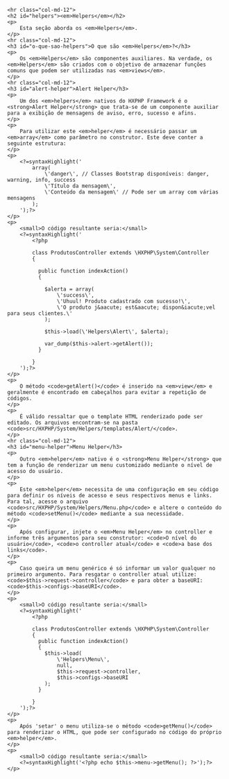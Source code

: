 	<hr class="col-md-12">
	<h2 id="helpers"><em>Helpers</em></h2>
	<p>
		Esta seção aborda os <em>Helpers</em>.
	</p>
	<hr class="col-md-12">
	<h3 id="o-que-sao-helpers">O que são <em>Helpers</em>?</h3>
	<p>
		Os <em>Helpers</em> são componentes auxiliares. Na verdade, os <em>Helpers</em> são criados com o objetivo de armazenar funções comuns que podem ser utilizadas nas <em>views</em>.
	</p>
	<hr class="col-md-12">
	<h3 id="alert-helper">Alert Helper</h3>
	<p>
		Um dos <em>helpers</em> nativos do HXPHP Framework é o <strong>Alert Helper</strong> que trata-se de um componente auxiliar para a exibição de mensagens de aviso, erro, sucesso e afins.
	</p>
	<p>
		Para utilizar este <em>helper</em> é necessário passar um <em>array</em> como parâmetro no construtor. Este deve conter a seguinte estrutura:
	</p>
	<p>
		<?=syntaxHighlight('
	        array(
	        	\'danger\', // Classes Bootstrap disponíveis: danger, warning, info, success
	        	\'Título da mensagem\',
	        	\'Conteúdo da mensagem\' // Pode ser um array com várias mensagens
	        );
	    ');?>
	</p>
	<p>
		<small>O código resultante seria:</small>
		<?=syntaxHighlight('
			<?php
			
	        class ProdutosController extends \HXPHP\System\Controller
	        {
          
	          public function indexAction()
	          {

	          	$alerta = array(
	          		\'success\',
	          		\'Uhuul! Produto cadastrado com sucesso!\',
	          		\'O produto j&aacute; est&aacute; dispon&iacute;vel para seus clientes.\'
	          	);

	          	$this->load(\'Helpers\Alert\', $alerta);

	          	var_dump($this->alert->getAlert());
	          }

        	}
	    ');?>
	</p>
	<p>
		O método <code>getAlert()</code> é inserido na <em>view</em> e geralmente é encontrado em cabeçalhos para evitar a repetição de códigos.
	</p>
	<p>
		É válido ressaltar que o template HTML renderizado pode ser editado. Os arquivos encontram-se na pasta <code>src/HXPHP/System/Helpers/templates/Alert/</code>.
	</p>
	<hr class="col-md-12">
	<h3 id="menu-helper">Menu Helper</h3>
	<p>
		Outro <em>helper</em> nativo é o <strong>Menu Helper</strong> que tem a função de renderizar um menu customizado mediante o nível de acesso do usuário.
	</p>
	<p>
		Este <em>helper</em> necessita de uma configuração em seu código para definir os níveis de acesso e seus respectivos menus e links. Para tal, acesse o arquivo <code>src/HXPHP/System/Helpers/Menu.php</code> e altere o conteúdo do método <code>setMenu()</code> mediante a sua necessidade.
	</p>
	<p>
		Após configurar, injete o <em>Menu Helper</em> no controller e informe três argumentos para seu construtor: <code>O nível do usuário</code>, <code>o controller atual</code> e <code>a base dos links</code>.
	</p>
	<p>
		Caso queira um menu genérico é só informar um valor qualquer no primeiro argumento. Para resgatar o controller atual utilize: <code>$this->request->controller</code> e para obter a baseURI: <code>$this->configs->baseURI</code>.
	</p>
	<p>
		<small>O código resultante seria:</small>
		<?=syntaxHighlight('
			<?php

	        class ProdutosController extends \HXPHP\System\Controller
	        {
	          public function indexAction()
	          {
	            $this->load(
	            	\'Helpers\Menu\',
	            	null,
	            	$this->request->controller,
	            	$this->configs->baseURI
	            );
	          }

        	}
	    ');?>
	</p>
	<p>
		Após 'setar' o menu utiliza-se o método <code>getMenu()</code> para renderizar o HTML, que pode ser configurado no código do próprio <em>helper</em>.
	</p>
	<p>
		<small>O código resultante seria:</small>
		<?=syntaxHighlight('<?php echo $this->menu->getMenu(); ?>');?>
	</p>